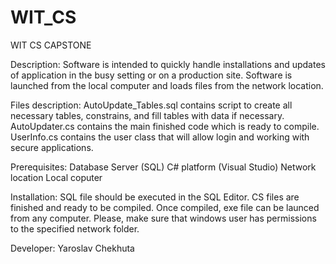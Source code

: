 # WIT_CS
WIT CS CAPSTONE

Description:
Software is intended to quickly handle installations and updates of application in the busy setting or on a production site. 
Software is launched from the local computer and loads files from the network location.

Files description:
AutoUpdate_Tables.sql contains script to create all necessary tables, constrains, and fill tables with data if necessary.
AutoUpdater.cs contains the main finished code which is ready to compile.
UserInfo.cs contains the user class that will allow login and working with secure applications.

Prerequisites:
Database Server (SQL)
C# platform (Visual Studio)
Network location
Local coputer

Installation:
SQL file should be executed in the SQL Editor.
CS files are finished and ready to be compiled.
Once compiled, exe file can be launced from any computer. Please, make sure that windows user has permissions to the specified network folder.

Developer:
Yaroslav Chekhuta
